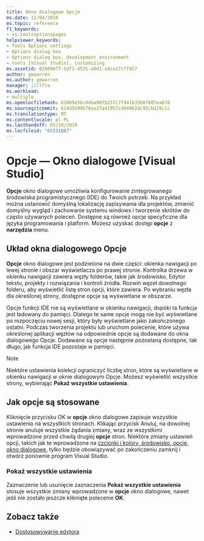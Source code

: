 ```yaml
---
title: Okno dialogowe Opcje
ms.date: 11/04/2016
ms.topic: reference
f1_keywords:
- vs.toolsoptionspages
helpviewer_keywords:
- Tools Options settings
- Options dialog box
- Options dialog box, development environment
- tools [Visual Studio], customizing
ms.assetid: 02b09877-1df1-4531-a0d1-a4ca17c7f857
author: gewarren
ms.author: gewarren
manager: jillfra
ms.workload:
- multiple
ms.openlocfilehash: 630b9e56c0daa90fb257c7f941b35b07607ea678
ms.sourcegitcommit: 614d5b99576ea27a41957cd94062dc95cbd29c1c
ms.translationtype: MT
ms.contentlocale: pl-PL
ms.lasthandoff: 05/10/2019
ms.locfileid: "65531867"
---
```

# <a name="options-dialog-box-visual-studio"></a>Opcje — Okno dialogowe [Visual Studio]

**Opcje** okno dialogowe umożliwia konfigurowanie zintegrowanego środowiska programistycznego (IDE) do Twoich potrzeb. Na przykład można ustanowić domyślną lokalizację zapisywania dla projektów, zmienić domyślny wygląd i zachowanie systemu windows i tworzenie skrótów do często używanych poleceń. Dostępne są również opcje specyficzne dla języka programowania i platform. Możesz uzyskać dostęp **opcje** z **narzędzia** menu.

## <a name="layout-of-the-options-dialog-box"></a>Układ okna dialogowego Opcje

**Opcje** okno dialogowe jest podzielona na dwie części: okienka nawigacji po lewej stronie i obszar wyświetlacza po prawej stronie. Kontrolka drzewa w okienku nawigacji zawiera węzły folderów, takie jak środowisko, Edytor tekstu, projekty i rozwiązania i kontroli źródła. Rozwiń węzeł dowolnego folderu, aby wyświetlić listę stron opcji, które zawiera. Po wybraniu węzła dla określonej strony, dostępne opcje są wyświetlane w obszarze.

Opcje funkcji IDE nie są wyświetlane w okienku nawigacji, dopóki ta funkcja jest ładowany do pamięci. Dlatego te same opcje mogą nie być wyświetlane po rozpoczęciu nowej sesji, który były wyświetlane jako zakończonego ostatni. Podczas tworzenia projektu lub uruchom polecenie, które używa określonej aplikacji węzłów na odpowiednie opcje są dodawane do okna dialogowego Opcje. Dodawane są opcje następnie pozostaną dostępne, tak długo, jak funkcja IDE pozostaje w pamięci.

> [!NOTE]
> Niektóre ustawienia kolekcji ograniczyć liczbę stron, które są wyświetlane w okienku nawigacji w oknie dialogowym Opcje. Możesz wyświetlić wszystkie strony, wybierając **Pokaż wszystkie ustawienia**.

## <a name="how-options-are-applied"></a>Jak opcje są stosowane

Kliknięcie przycisku OK w **opcje** okno dialogowe zapisuje wszystkie ustawienia na wszystkich stronach. Klikając przycisk Anuluj, na dowolnej stronie anuluje wszystkie żądania zmiany, wraz ze wszystkimi wprowadzone przed chwilą drugiej **opcje** stron. Niektóre zmiany ustawień opcji, takich jak te wprowadzone na [czcionki i kolory, środowisko, opcje, okno dialogowe](../../ide/reference/fonts-and-colors-environment-options-dialog-box.md), tylko będzie obowiązywać po zakończeniu zamknij i otwórz ponownie program Visual Studio.

### <a name="show-all-settings"></a>Pokaż wszystkie ustawienia

Zaznaczenie lub usunięcie zaznaczenia **Pokaż wszystkie ustawienia** stosuje wszystkie zmiany wprowadzone w **opcje** okno dialogowe, nawet jeśli nie zostało jeszcze kliknięte polecenie **OK**.

## <a name="see-also"></a>Zobacz także

- [Dostosowywanie edytora](../how-to-change-text-case-in-the-editor.md)